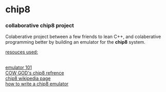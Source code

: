 # chip8
<h3>collaborative chip8 project</h3>

Colaberative project between a few friends to lean C++, and colaberative programming better by building an emulator for the <b>chip8</b> system.

<p><u>resouces used:</u></p></br>
<a href="http://emulator101.com/">emulator 101</a></br>
<a href="http://devernay.free.fr/hacks/chip8/C8TECH10.HTM">COW GOD's chip8 refrence</a></br>
<a href="https://en.wikipedia.org/wiki/CHIP-8#Virtual_machine_description">chip8 wikipedia page</a><br>
<a href="https://multigesture.net/articles/how-to-write-an-emulator-chip-8-interpreter/">how to write a chip8 emulator</a>

